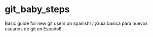 # git_baby_steps
Basic guide for new git users on spanish! / ¡Guia basica para nuevos usuarios de git en Español!
